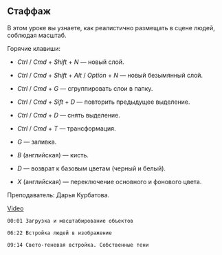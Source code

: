 ## Стаффаж

В этом уроке вы узнаете, как реалистично размещать в сцене людей, соблюдая масштаб.

Горячие клавиши:

* *Ctrl* / *Cmd* + *Shift* + *N* — новый слой.

* *Ctrl* / *Cmd* + *Shift* + *Alt* / *Option* + *N* — новый безымянный слой.

* *Ctrl* / *Cmd* + *G* — сгруппировать слои в папку.

* *Ctrl* / *Cmd* + *Sift* + *D* — повторить предыдущее выделение.

* *Ctrl* / *Cmd* + *D* — снять выделение.

* *Ctrl* / *Cmd* + *T* — трансформация.

* *G* — заливка.

* *B* (английская) — кисть.

* *D* — возврат к базовым цветам (черный и белый).

* *X* (английская) — переключение основного и фонового цвета.

Преподаватель: Дарья Курбатова.

[Video](https://player.softculture.cc/embed/online/PSH/PSH_76.19.07_L5-19_People)

``` chapters
00:01 Загрузка и масштабирование объектов

06:22 Встройка людей в изображение

09:14 Свето-теневая встройка. Собственные тени
```
